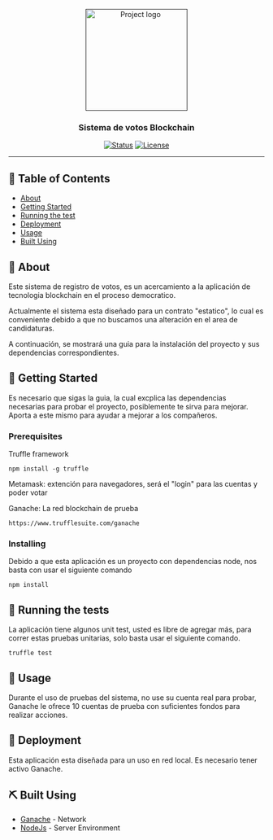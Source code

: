 <p align="center">
  <a href="" rel="noopener">
 <img width=200px height=200px src="https://i.imgur.com/6wj0hh6.jpg" alt="Project logo"></a>
</p>

<h3 align="center">Sistema de votos Blockchain</h3>

<div align="center">

[![Status](https://img.shields.io/badge/status-active-success.svg)]()
[![License](https://img.shields.io/badge/license-MIT-blue.svg)](/LICENSE)

</div>

---

## 📝 Table of Contents

- [About](#about)
- [Getting Started](#getting_started)
- [Running the test](#tests)
- [Deployment](#deployment)
- [Usage](#usage)
- [Built Using](#built_using)

## 🧐 About <a name = "about"></a>

Este sistema de registro de votos, es un acercamiento a la aplicación de tecnologia blockchain en el proceso democratico.

Actualmente el sistema esta diseñado para un contrato "estatico", lo cual es conveniente debido a que no buscamos una alteración en el area de candidaturas.

A continuación, se mostrará una guia para la instalación del proyecto y sus dependencias correspondientes.

## 🏁 Getting Started <a name = "getting_started"></a>

Es necesario que sigas la guia, la cual excplica las dependencias necesarias para probar el proyecto, posiblemente te sirva para mejorar. Aporta a este mismo para ayudar a mejorar a los compañeros.

### Prerequisites

Truffle framework

```
npm install -g truffle
```

Metamask: extención para navegadores, será el "login" para las cuentas y poder votar

Ganache: La red blockchain de prueba

```
https://www.trufflesuite.com/ganache
```

### Installing

Debido a que esta aplicación es un proyecto con dependencias node, nos basta con usar el siguiente comando

```
npm install
```

## 🔧 Running the tests <a name = "tests"></a>

La aplicación tiene algunos unit test, usted es libre de agregar más, para correr estas pruebas unitarias, solo basta usar el siguiente comando.

```
truffle test
```

## 🎈 Usage <a name="usage"></a>

Durante el uso de pruebas del sistema, no use su cuenta real para probar, Ganache le ofrece 10 cuentas de prueba con suficientes fondos para realizar acciones.

## 🚀 Deployment <a name = "deployment"></a>

Esta aplicación esta diseñada para un uso en red local. Es necesario tener activo Ganache.

## ⛏️ Built Using <a name = "built_using"></a>

- [Ganache](https://www.trufflesuite.com/ganache) - Network
- [NodeJs](https://nodejs.org/en/) - Server Environment